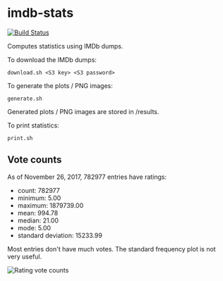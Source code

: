 # imdb-stats

[![Build Status](https://travis-ci.org/obruchez/imdb-stats.svg?branch=master)](https://travis-ci.org/obruchez/imdb-stats)

Computes statistics using IMDb dumps.

To download the IMDb dumps:

```download.sh <S3 key> <S3 password>```

To generate the plots / PNG images:

```generate.sh```

Generated plots / PNG images are stored in /results.

To print statistics:

```print.sh```

## Vote counts

As of November 26, 2017, 782977 entries have ratings:

- count: 782977
- minimum: 5.00
- maximum: 1879739.00
- mean: 994.78
- median: 21.00
- mode: 5.00
- standard deviation: 15233.99

Most entries don't have much votes. The standard frequency plot is not very useful.

![Rating vote counts](/results/rating-vote-count-frequencies.png)
